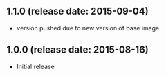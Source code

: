 ## 1.1.0 (release date: 2015-09-04)

 * version pushed due to new version of base image 

## 1.0.0 (release date: 2015-08-16)

 * Initial release
